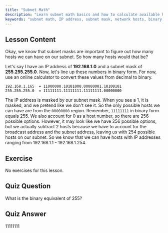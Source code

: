 ```yaml
---
title: "Subnet Math"
description: "Learn subnet math basics and how to calculate available hosts on a network. Understand IP addressing and subnet masks for beginners. Start your Linux journey!"
keywords: "subnet math, IP address, subnet mask, network hosts, binary, Linux networking, beginner tutorial, guide"
---
```


## Lesson Content

Okay, we know that subnet masks are important to figure out how many hosts we can have on our subnet. So how many hosts would that be?

Let's say I have an IP address of **192.168.1.0** and a subnet mask of **255.255.255.0**. Now, let's line up these numbers in binary form. For now, use an online calculator to convert these values from decimal to binary.

```
192.168.1.165  = 11000000.10101000.00000001.10100101
255.255.255.0  = 11111111.11111111.11111111.00000000
```

The IP address is masked by our subnet mask. When you see a 1, it is masked, and we pretend like we don't see it. So the only possible hosts we can have are from the `00000000` region. Remember, `11111111` in binary form equals 255. We also account for 0 as a host number, so there are 256 possible options. However, it may look like we have 256 possible options, but we actually subtract 2 hosts because we have to account for the broadcast address and the subnet address, leaving us with 254 possible hosts on our subnet. So we know that we can have hosts with IP addresses ranging from 192.168.1.1 - 192.168.1.254.

## Exercise

No exercises for this lesson.

## Quiz Question

What is the binary equivalent of 255?

## Quiz Answer

11111111
